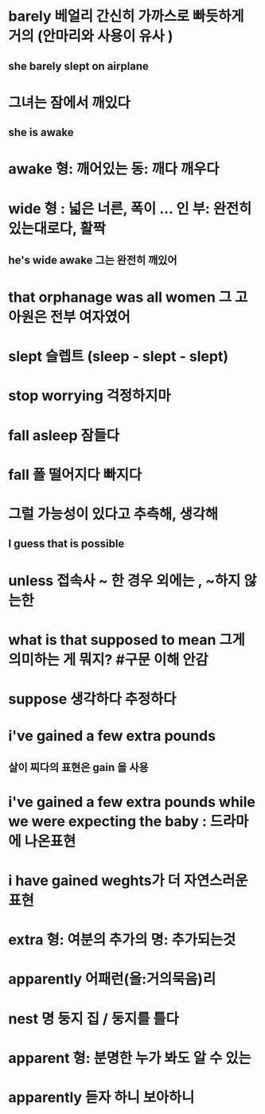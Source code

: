 # barely 베얼리 간신히 가까스로 빠듯하게 거의 (안마리와 사용이 유사 )
## she barely slept on airplane 

# 그녀는 잠에서 깨있다
## she is awake  

# awake 형: 깨어있는 동: 깨다 깨우다

# wide 형 : 넓은 너른, 폭이 ... 인 부: 완전히 있는대로다, 활짝 

## he's wide awake 그는 완전히 깨있어

# that orphanage was all women 그 고아원은 전부 여자였어
# slept 슬렙트 (sleep - slept - slept)

# stop worrying 걱정하지마 

# fall asleep 잠들다  
# fall 폴 떨어지다 빠지다  
##  

#  그럴 가능성이 있다고 추측해, 생각해 
## I guess that is possible 

# unless 접속사 ~ 한 경우 외에는 , ~하지 않는한 

# what is that supposed to mean 그게 의미하는 게 뭐지?  #구문 이해 안감

# suppose 생각하다 추정하다

# i've gained a few extra pounds 
## 살이 찌다의 표현은 gain 을 사용

# i've gained a few extra pounds while we were expecting the baby : 드라마에 나온표현
# i have gained weghts가 더 자연스러운 표현

# extra 형: 여분의 추가의 명: 추가되는것

# apparently 어패런(을:거의묵음)리 

# nest 명 둥지 집 /  둥지를 틀다

# apparent 형: 분명한 누가 봐도 알 수 있는 

# apparently 듣자 하니 보아하니
